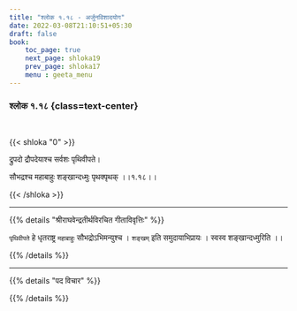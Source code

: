 ```yaml
---
title: "श्लोक १.१८ - अर्जुनविशादयोग"
date: 2022-03-08T21:10:51+05:30
draft: false
book:
    toc_page: true
    next_page: shloka19
    prev_page: shloka17
    menu : geeta_menu
---
```




### श्लोक १.१८ {class=text-center}

<br/>

{{< shloka  "0"  >}}

द्रुपदो द्रौपदेयाश्च सर्वशः पृथिवीपते।

सौभद्रश्च महाबाहुः शङ्खान्दध्मुः पृथक्पृथक्  ।।१.१८।।

{{< /shloka >}}

---



{{% details "श्रीराघवेन्द्रतीर्थविरचित गीताविवृत्तिः" %}}

`पृथिवीपते` हे धृतराष्ट्र `महाबाहुः` सौभद्रोऽभिमन्युश्च ।
`शङ्खम्` इति समुदायाभिप्रायः ।
स्वस्व शङ्खान्दध्मुरिति ।।

{{% /details %}}


---

{{% details "पद विचार" %}}


{{% /details %}}
